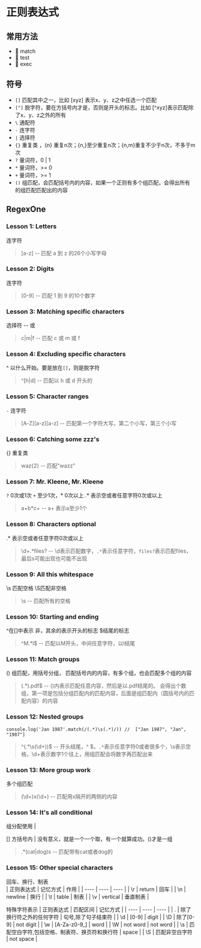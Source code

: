 # 正则表达式

## 常用方法
- 🍕 match
- 🍔 test
- 🍟 exec

## 符号
- `[]` 匹配其中之一，比如 [xyz] 表示x、y、z之中任选一个匹配
- `[^]` 脱字符，要在方括号内才是，否则是开头的标志。比如 [^xyz]表示匹配除了x、y、z之外的所有
- `\` 通配符
- `-` 连字符
- `|` 选择符
- `{}` 重复类 ，{n} 重复n次；{n,}至少重复n次；{n,m}重复不少于n次，不多于m次
- `?` 量词符，0 | 1
- `*` 量词符，>= 0 
- `+` 量词符，>= 1 
- `()` 组匹配，会匹配括号内的内容，如果一个正则有多个组匹配，会得出所有的组匹配匹配出的内容


## RegexOne

### Lesson 1: Letters
连字符
> [a-z] -- 匹配 a 到 z 的26个小写字母

### Lesson 2: Digits
连字符
> [0-9] -- 匹配 1 到 9 的10个数字

### Lesson 3: Matching specific characters
选择符 -- 或

> c|m|f -- 匹配 c 或 m 或 f

### Lesson 4: Excluding specific characters
^ 以什么开始。要是放在`[]`，则是脱字符

> ^[h|d] -- 匹配以 h 或 d 开头的

### Lesson 5: Character ranges
`-` 连字符

> [A-Z][a-z][a-z] -- 匹配第一个字符大写，第二个小写，第三个小写

### Lesson 6: Catching some zzz's
{} 重复类

> waz{2} -- 匹配"wazz"

### Lesson 7: Mr. Kleene, Mr. Kleene
`?` 0次或1次
`+` 至少1次，* 0次以上
.* 表示空或者任意字符0次或以上

> a+b*c+ -- a+ 表示a至少1个

### Lesson 8: Characters optional
.* 表示空或者任意字符0次或以上

> \d+.*files? -- \d表示匹配数字，`.*`表示任意字符，`files?`表示匹配files，最后s可能出现也可能不出现

### Lesson 9: All this whitespace
\s 匹配空格 \S匹配非空格

> \s -- 匹配所有的空格

### Lesson 10: Starting and ending
^在[]中表示 非，其余的表示开头的标志
$结尾的标志

> ^M.*l$ -- 匹配以M开头，中间任意字符，以l结尾

### Lesson 11: Match groups
() 组匹配，用括号分组， 匹配括号内的内容，有多个组，也会匹配多个组的内容

> (.*)\.pdf$ -- ()内表示匹配任意内容，然后是以.pdf结尾的。
会得出个数组，第一项是包括分组匹配内的匹配内容，后面是组匹配内（圆括号内的匹配内容）的内容

### Lesson 12: Nested groups
`console.log('Jan 1987'.match(/(.*)\s(.*)/)) //  ["Jan 1987", "Jan", "1987"]`

> ^(.*\s(\d+))$ -- 开头结尾，^ $。`.*`表示任意字符0或者很多个，\s表示空格，\d+表示数字1个往上，用组匹配会将数字再匹配出来

### Lesson 13: More group work
多个组匹配

> (\d+)x(\d+) -- 匹配用x隔开的两侧的内容

### Lesson 14: It's all conditional
组分配使用 |

[] 方括号内 | 没有意义，就是一个一个取，有一个就算成功。()才是一组

> .*(cat|dog)s -- 匹配带有cat或者dog的

### Lesson 15: Other special characters

回车、换行、制表  
|   正则表达式   |   记忆方式   |   作用   |
| ---- | ---- | ---- |
|  \r  |  return    |   回车   |
|  \n  |  newline   |   换行   |
|  \t  |  table     |   制表   |
|  \v  |  vertical  |   垂直制表   |

特殊字符表示
|   正则表达式   |  匹配区间    |   记忆方式   |
| ---- | ---- | ---- |
|  .   |    除了换行符之外的任何字符   |   句号,除了句子结束符   |
|  \d  |     [0-9]   |   digit   |
|  \D  | 除了[0-9]   |    not digit  |
|  \w  |   [A-Za-z0-9_]   |  word    |
|  \W  |    not word  |   not word   |
|  \s  |   匹配空白字符,包括空格、制表符、换页符和换行符   |   space   |
|  \S  |   匹配非空白字符   |     not space |


